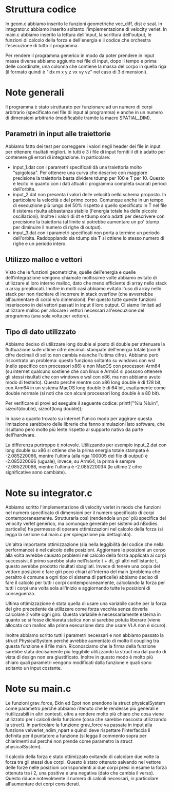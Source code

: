 # Struttura codice
In geom.c abbiamo inserito le funzioni geometriche vec_diff, dist e scal.
In integrator.c abbiamo inserito soltanto l'implementazione di velocity verlet.
In main.c abbiamo inserito la lettura dell'input, la scrittura dell'output, le funzioni di calcolo della forza e dell'energia e il codice che orchestra l'esecuzione di tutto il programma.

Per rendere il programma generico in modo da poter prendere in input masse diverse abbiamo aggiunto nei file di input, dopo il tempo e prima delle coordinate, una colonna che contiene la massa del corpo in quella riga (il formato quindi è "idx m x y z vx vy vz" nel caso di 3 dimensioni).

# Note generali
Il programma è stato strutturato per funzionare ad un numero di corpi arbitrario (specificato nel file di input al programma) e anche in un numero di dimensioni arbitrario (modificabile tramite la macro SPATIAL_DIM).

## Parametri in input alle traiettorie
Abbiamo fatto dei test per correggere i valori negli header dei file in input per ottenere risultati migliori. In tutti e 3 i file di input forniti il dt è adatto per contenere gli errori di integrazione.
In particolare:
- input_1.dat con i parametri specificati dà una traiettoria molto "spigolosa". Per ottenere una curva che descrive con maggiore precisione la traiettoria basta dividere tdump per 100 e T per 10. Questo è lecito in quanto con i dati attuali il programma completa svariati periodi dell'orbita.
- input_2.dat non presenta i valori delle velocità nello schema proposto. In particolare la velocità x del primo corpo. Comunque anche in un tempo di esecuzione più lungo del 50% rispetto a quello specificato in T nel file il sistema risulta abbastanza stabile (l'energia totale ha delle piccole oscillazioni). Inoltre i valori di dt e tdump sono adatti per descrivere con precisione la traiettoria (al limite si potrebbe aumentare un po' tdump per diminuire il numero di righe di output).
- input_3.dat con i parametri specificati non porta a termine un periodo dell'orbita. Raddoppiando sia tdump sia T si ottiene lo stesso numero di righe e un periodo intero.

## Utilizzo malloc e vettori
Visto che le funzioni geometriche, quelle dell'energia e quelle dell'integrazione vengono chiamate moltissime volte abbiamo evitato di utilizzare al loro interno malloc, dato che meno efficiente di array nello stack o array preallocati. Inoltre in molti casi abbiamo evitato l'uso di array nello stack per non rischiare di incorrere in stack overflow (che avverrebbe all'aumentare di corpi e/o dimensioni). Per questo tutte queste funzioni inseriscono in dei vettori passati in input il loro output. Ci siamo limitati ad utilizzare malloc per allocare i vettori necessari all'esecuzione del programma (una sola volta per vettore).

## Tipo di dato utilizzato
Abbiamo deciso di utilizzare long double al posto di double per attenuare la fluttuazione sulle ultime cifre decimali stampate dell'energia totale (con 9 cifre decimali di solito non cambia neanche l'ultima cifra).
Abbiamo però riscontrato un problema: questo funziona soltanto su windows con wsl (nello specifico con processori x86) e non MacOS con processori Arm64 (su internet qualcuno sostiene che con linux e Arm64 si possono ottenere gli stessi risultati che con windows e wsl con x86, ma non abbiamo avuto modo di testarlo). Questo perché mentre con x86 long double è di 128 bit, con Arm64 in un sistema MacOS long double è di 64 bit, esattamente come double normale (si noti che con alcuni processori long double è a 80 bit).

Per verificare si provi ad eseguire il seguente codice:
printf("%lu  %lu\n", sizeof(double), sizeof(long double));

In base a quanto trovato su internet l'unico modo per aggirare questa limitazione sarebbero delle librerie che fanno simulazioni lato software, che risultano però molto più lente rispetto al supporto nativo da parte dell'hardware.

La differenza purtroppo è notevole. Utilizzando per esempio input_2.dat con long double su x86 si ottiene che la prima energia totale stampata è -2.085220066, mentre l'ultima (alla riga 100005 del file di output) è -2.085220066 (uguale), invece, su Arm64, la prima è sempre -2.085220066, mentre l'ultima è -2.085220034 (le ultime 2 cifre significative sono cambiate).


# Note su integrator.c
Abbiamo scritto l'implementazione di velocity verlet in modo che funzioni nel numero specificato di dimensioni per il numero specificato di corpi contemporaneamente.
Strutturarla così (rendendola un po' più specifica del velocity verlet generico, ma comunque generale per sistemi ad nBodies particelle) ha permesso di operare ottimizzazioni nel calcolo della forza (si legga la sezione sul main.c per spiegazione più dettagliata).

Un'altra importante ottimizzazione (sia nella leggibilità del codice che nella performance) è nel calcolo delle posizioni. Aggiornare le posizioni un corpo alla volta avrebbe causato problemi nel calcolo della forza applicata ai corpi successivi, il primo sarebbe stato nell'istante t + dt, gli altri nell'istante t, questo avrebbe prodotto risultati sbagliati.
Invece di tenere una copia del vettore posizioni e fare giri poco chiari all'interno del main (problema che peraltro è comune a ogni tipo di sistema di particelle) abbiamo deciso di fare il calcolo per tutti i corpi contemporaneamente, calcolando la forza per tutti i corpi una volta sola all'inizio e aggiornando tutte le posizioni di conseguenza.

Ultima ottimizzazione è stata quella di usare una variabile cache per la forza del giro precedente da utilizzare come forza vecchia senza doverla calcolare 2 volte ogni giro. Questa variabile è necessariamente esterna in quanto se si fosse dichiarata statica non si sarebbe potuta liberare (viene allocata con malloc alla prima esecuzione dato che usare VLA non è sicuro).

Inoltre abbiamo scritto tutti i parametri necessari e non abbiamo passato la struct PhysicalSystem perché avrebbe aumentato di
molto il coupling tra questa funzione e il file main.
Riconosciamo che la firma della funzione sarebbe stata decisamente più leggibile utilizzando la struct ma dal punto di vista di design non era giustificato. Inoltre in questo modo è molto più chiaro quali parametri vengono modificati dalla funzione e quali sono soltanto un input costante.


# Note su main.c
Le funzioni grav_force, Ekin ed Epot non prendono la struct physicalSystem come parametro perché abbiamo ritenuto che le rendesse più generali e riutilizzabili in altri contesti, oltre a rendere molto più chiaro che cosa viene utilizzato per i calcoli della funzione (cosa che sarebbe nascosta utilizzando la struct).
In particolare la funzione grav_force va passata in input alla funzione velverlet_ndim_npart e quindi deve rispettare l'interfaccia lì definita per il puntatore a funzione (si legga il commento sopra per chiarimenti sul perché non prende come parametro la struct physicalSystem).

Il calcolo della forza è stato ottimizzato evitando di calcolare due volte la forza tra gli stessi due corpi. Questo è stato ottenuto salvando nel vettore delle forze nelle posizioni corrispondenti ai due corpi presi in esame la forza ottenuta tra i 2, una positiva e una negativa (dato che cambia il verso). Questo riduce notevolmente il numero di calcoli necessari, in particolare all'aumentare dei corpi considerati.
